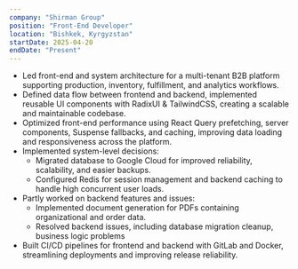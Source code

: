 ```yaml
---
company: "Shirman Group"
position: "Front-End Developer"
location: "Bishkek, Kyrgyzstan"
startDate: 2025-04-20
endDate: "Present"
---
```


- Led front-end and system architecture for a multi-tenant B2B platform supporting production, inventory,
  fulfillment, and analytics workflows.
- Defined data flow between frontend and backend, implemented reusable UI components with RadixUI &
  TailwindCSS, creating a scalable and maintainable codebase.
- Optimized front-end performance using React Query prefetching, server components, Suspense fallbacks,
  and caching, improving data loading and responsiveness across the platform.
- Implemented system-level decisions:
  - Migrated database to Google Cloud for improved reliability, scalability, and easier backups.
  - Configured Redis for session management and backend caching to handle high concurrent user loads.
- Partly worked on backend features and issues:
  - Implemented document generation for PDFs containing organizational and order data.
  - Resolved backend issues, including database migration cleanup, business logic problems
- Built CI/CD pipelines for frontend and backend with GitLab and Docker, streamlining deployments and
  improving release reliability.
